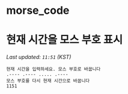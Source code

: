 # morse_code
# 현재 시간을 모스 부호 표시
<!-- MORSE_TIME_START -->
_Last updated: `11:51` (KST)_

```
현재 시간을 입력하세요. 모스 부호로 바꿉니다
.---- .---- ..... .----
모스 부호를 다시 현재 시간으로 바꿉니다
1151
```
<!-- MORSE_TIME_END -->

